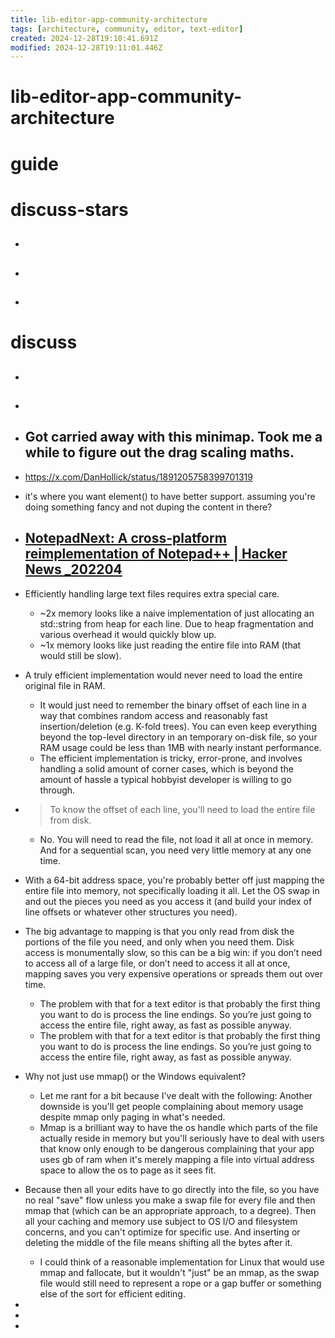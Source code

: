 ```yaml
---
title: lib-editor-app-community-architecture
tags: [architecture, community, editor, text-editor]
created: 2024-12-28T19:10:41.691Z
modified: 2024-12-28T19:11:01.446Z
---
```


# lib-editor-app-community-architecture

# guide

# discuss-stars
- ## 

- ## 

- ## 
# discuss
- ## 

- ## 

- ## Got carried away with this minimap. Took me a while to figure out the drag scaling maths.
- https://x.com/DanHollick/status/1891205758399701319
- it's where you want element() to have better support. assuming you're doing something fancy and not duping the content in there? 

- ## [NotepadNext: A cross-platform reimplementation of Notepad++ | Hacker News _202204](https://news.ycombinator.com/item?id=30959025)
- Efficiently handling large text files requires extra special care.
  - ~2x memory looks like a naive implementation of just allocating an std::string from heap for each line. Due to heap fragmentation and various overhead it would quickly blow up.
  - ~1x memory looks like just reading the entire file into RAM (that would still be slow).
- A truly efficient implementation would never need to load the entire original file in RAM.
  - It would just need to remember the binary offset of each line in a way that combines random access and reasonably fast insertion/deletion (e.g. K-fold trees). You can even keep everything beyond the top-level directory in an temporary on-disk file, so your RAM usage could be less than 1MB with nearly instant performance.
  - The efficient implementation is tricky, error-prone, and involves handling a solid amount of corner cases, which is beyond the amount of hassle a typical hobbyist developer is willing to go through.
- > To know the offset of each line, you'll need to load the entire file from disk.
  - No. You will need to read the file, not load it all at once in memory. And for a sequential scan, you need very little memory at any one time.

- With a 64-bit address space, you're probably better off just mapping the entire file into memory, not specifically loading it all. Let the OS swap in and out the pieces you need as you access it (and build your index of line offsets or whatever other structures you need).
- The big advantage to mapping is that you only read from disk the portions of the file you need, and only when you need them. Disk access is monumentally slow, so this can be a big win: if you don’t need to access all of a large file, or don’t need to access it all at once, mapping saves you very expensive operations or spreads them out over time.
  - The problem with that for a text editor is that probably the first thing you want to do is process the line endings. So you’re just going to access the entire file, right away, as fast as possible anyway.
  - The problem with that for a text editor is that probably the first thing you want to do is process the line endings. So you’re just going to access the entire file, right away, as fast as possible anyway.

- Why not just use mmap() or the Windows equivalent?
  - Let me rant for a bit because I've dealt with the following: Another downside is you'll get people complaining about memory usage despite mmap only paging in what's needed.
  - Mmap is a brilliant way to have the os handle which parts of the file actually reside in memory but you'll seriously have to deal with users that know only enough to be dangerous complaining that your app uses gb of ram when it's merely mapping a file into virtual address space to allow the os to page as it sees fit.
- Because then all your edits have to go directly into the file, so you have no real "save" flow unless you make a swap file for every file and then mmap that (which can be an appropriate approach, to a degree). Then all your caching and memory use subject to OS I/O and filesystem concerns, and you can't optimize for specific use. And inserting or deleting the middle of the file means shifting all the bytes after it.
  - I could think of a reasonable implementation for Linux that would use mmap and fallocate, but it wouldn't "just" be an mmap, as the swap file would still need to represent a rope or a gap buffer or something else of the sort for efficient editing.

- 
- 
- 
